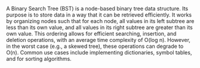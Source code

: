 A Binary Search Tree (BST) is a node-based binary tree data structure. Its purpose is to store data in a way that it can be retrieved efficiently. It works by organizing nodes such that for each node, all values in its left subtree are less than its own value, and all values in its right subtree are greater than its own value. This ordering allows for efficient searching, insertion, and deletion operations, with an average time complexity of O(log n). However, in the worst case (e.g., a skewed tree), these operations can degrade to O(n). Common use cases include implementing dictionaries, symbol tables, and for sorting algorithms.